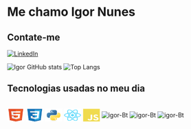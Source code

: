 # Me chamo Igor Nunes
## Contate-me
[![LinkedIn](https://img.shields.io/badge/LinkedIn-0077B5?style=for-the-badge&logo=linkedin&logoColor=white)](https://www.linkedin.com/in/igor-nunes-1392782b4/)



  ![Igor GitHub stats](https://github-readme-stats.vercel.app/api?username=igornunes-dev&show_icons=true&theme=radical)
  ![Top Langs](https://github-readme-stats.vercel.app/api/top-langs/?username=igornunes-dev&layout=compact&theme=radical)



  ## Tecnologias usadas no meu dia

<div style="display:inline-block"><br/>
  <img align="center" alt="igor-HTML" height="30" width="40" src="https://raw.githubusercontent.com/devicons/devicon/master/icons/html5/html5-original.svg">
  <img align="center" alt="igor-CSS" height="30" width="40" src="https://raw.githubusercontent.com/devicons/devicon/master/icons/css3/css3-original.svg">
  <img align="center" alt="igor-Python" height="30" width="40" src="https://raw.githubusercontent.com/devicons/devicon/master/icons/python/python-original.svg">
  <img align="center" alt="igor-React" height="30" width="40" src="https://raw.githubusercontent.com/devicons/devicon/master/icons/react/react-original.svg">
   <img align="center" alt="igor-Js" height="30" width="40" src="https://raw.githubusercontent.com/devicons/devicon/master/icons/javascript/javascript-plain.svg">
  <img align="center" alt="igor-Bt" height="40" width="50" src="https://cdn.jsdelivr.net/gh/devicons/devicon@latest/icons/bootstrap/bootstrap-original.svg" >
  <img align="center" alt="igor-Bt" height="40" width="50" src="https://cdn.jsdelivr.net/gh/devicons/devicon@latest/icons/jquery/jquery-original.svg" >
  <img align="center" alt="igor-Bt" height="40" width="50" src="https://cdn.jsdelivr.net/gh/devicons/devicon@latest/icons/sass/sass-original.svg" >
            
          
</div><br />
